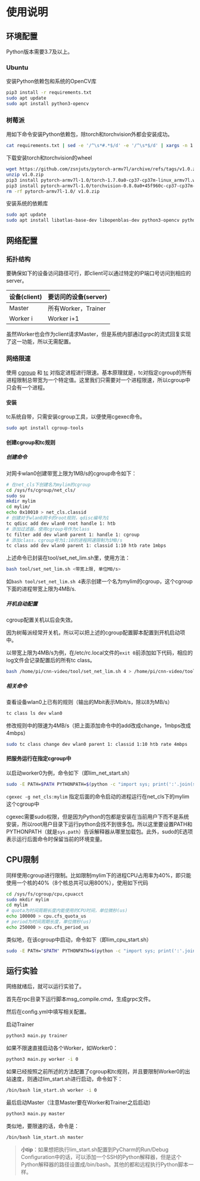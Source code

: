 # 使用说明

## 环境配置

Python版本需要3.7及以上。

### Ubuntu

安装Python依赖包和系统的OpenCV库

```bash
pip3 install -r requirements.txt
sudo apt update
sudo apt install python3-opencv
```

### 树莓派

用如下命令安装Python依赖包，除torch和torchvision外都会安装成功。

```bash
cat requirements.txt | sed -e '/^\s*#.*$/d' -e '/^\s*$/d' | xargs -n 1 pip install
```

下载安装torch和torchvision的wheel

```bash
wget https://github.com/zsnjuts/pytorch-armv7l/archive/refs/tags/v1.0.zip
unzip v1.0.zip
pip3 install pytorch-armv7l-1.0/torch-1.7.0a0-cp37-cp37m-linux_armv7l.whl
pip3 install pytorch-armv7l-1.0/torchvision-0.8.0a0+45f960c-cp37-cp37m-linux_armv7l.whl
rm -rf pytorch-armv7l-1.0/ v1.0.zip
```

安装系统的依赖库

```bash
sudo apt update
sudo apt install libatlas-base-dev libopenblas-dev python3-opencv python3-numpy python3-scipy
```

## 网络配置

### 拓扑结构

要确保如下的设备访问路径可行，即client可以通过特定的IP端口号访问到相应的server。

| 设备(client) | 要访问的设备(server) |
| ------------ | -------------------- |
| Master       | 所有Worker，Trainer  |
| Worker i     | Worker i+1           |

虽然Worker也会作为client请求Master，但是系统内部通过grpc的流式回复实现了这一功能，所以无需配置。

### 网络限速

使用 [cgroup](https://man7.org/linux/man-pages/man7/cgroups.7.html) 和 [tc](https://man7.org/linux/man-pages/man8/tc.8.html) 对指定进程进行限速。基本原理就是，tc对指定cgroup的所有进程限制总带宽为一个特定值。这里我们只需要对一个进程限速，所以cgroup中只会有一个进程。

#### 安装

tc系统自带，只需安装cgroup工具，以便使用cgexec命令。

```bash
sudo apt install cgroup-tools
```

#### 创建cgroup和tc规则

##### 创建命令

对网卡wlan0创建带宽上限为1MB/s的cgroup命令如下：

```bash
# 在net_cls下创建名为mylim的cgroup
cd /sys/fs/cgroup/net_cls/
sudo su
mkdir mylim
cd mylim/
echo 0x10010 > net_cls.classid
# 创建对于wlan0网卡的root规则，qdisc编号为1
tc qdisc add dev wlan0 root handle 1: htb
# 添加过滤器，使用cgroup号作为class
tc filter add dev wlan0 parent 1: handle 1: cgroup
# 添加class，cgroup号为1:10的进程网速限制为1MB/s
tc class add dev wlan0 parent 1: classid 1:10 htb rate 1mbps
```

上述命令已封装在tool/set_net_lim.sh里，使用方法：

```bash
bash tool/set_net_lim.sh <带宽上限, 单位MB/s>
```

如`bash tool/set_net_lim.sh 4`表示创建一个名为mylim的cgroup，这个cgroup下面的进程带宽上限为4MB/s.

##### 开机自动配置

cgroup配置关机以后会失效。

因为树莓派经常开关机，所以可以把上述的cgroup配置脚本配置到开机启动项中。

以带宽上限为4MB/s为例，在/etc/rc.local文件的`exit 0`前添加如下代码，相应的log文件会记录配置后的所有tc class。

```bash
bash /home/pi/cnn-video/tool/set_net_lim.sh 4 > /home/pi/cnn-video/tool/set_net_lim.log
```

##### 相关命令

查看设备wlan0上已有的规则（输出的Mbit表示Mbit/s，除以8为MB/s）

```bash
tc class ls dev wlan0
```

修改规则中的限速为4MB/s（把上面添加命令中的add改成change，1mbps改成4mbps）

```bash
sudo tc class change dev wlan0 parent 1: classid 1:10 htb rate 4mbps
```

#### 把服务运行在指定cgroup中

以启动worker0为例，命令如下（即lim_net_start.sh）

```bash
sudo -E PATH=$PATH PYTHONPATH=$(python -c "import sys; print(':'.join(sys.path))") cgexec -g net_cls:mylim /usr/bin/python3.7 main.py worker -i 0
```

`cgexec -g net_cls:mylim` 指定后面的命令启动的进程运行在net_cls下的mylim这个cgroup中

cgexec需要sudo权限，但是因为Python的包都是安装在当前用户下而不是系统安装，所以root用户目录下运行python会找不到很多包。所以这里要设置PATH和PYTHONPATH（就是`sys.path`）告诉解释器从哪里加载包。此外，sudo的E选项表示运行后面命令时保留当前的环境变量。

## CPU限制

同样使用cgroup进行限制。比如限制mylim下的进程CPU占用率为40%，即只能使用一个核的40%（8个核总共可以用800%），使用如下代码

```bash
cd /sys/fs/cgroup/cpu,cpuacct
sudo mkdir mylim
cd mylim
# quota为时间周期长度内能使用的CPU时间，单位微秒(us)
echo 100000 > cpu.cfs_quota_us
# period为时间周期长度，单位微秒(us)
echo 250000 > cpu.cfs_period_us
```

类似地，在该cgroup中启动，命令如下（即lim_cpu_start.sh）

```bash
sudo -E PATH="$PATH" PYTHONPATH=$(python -c "import sys; print(':'.join(sys.path))") cgexec -g cpu,cpuacct:mylim /usr/bin/python3 main.py "$@"
```

## 运行实验

网络就绪后，就可以运行实验了。

首先在rpc目录下运行脚本msg_compile.cmd，生成grpc文件。

然后在config.yml中填写相关配置。

启动Trainer

```bash
python3 main.py trainer
```

如果不限速直接启动各个Worker，如Worker0：

```bash
python3 main.py worker -i 0
```

如果已经按照之前所述的方法配置了cgroup和tc规则，并且要限制Worker0的出站速度，则通过lim_start.sh进行启动，命令如下：

```bash
/bin/bash lim_start.sh worker -i 0
```

最后启动Master（注意Master要在Worker和Trainer之后启动）

```bash
python3 main.py master
```

类似地，要限速的话，命令是：

```bash
/bin/bash lim_start.sh master
```

> **小tip**：如果想把执行lim_start.sh配置到PyCharm的Run/Debug Configuration中的话，可以添加一个SSH的Python解释器，但是这个Python解释器的路径设置成/bin/bash。其他的都和远程执行Python脚本一样。